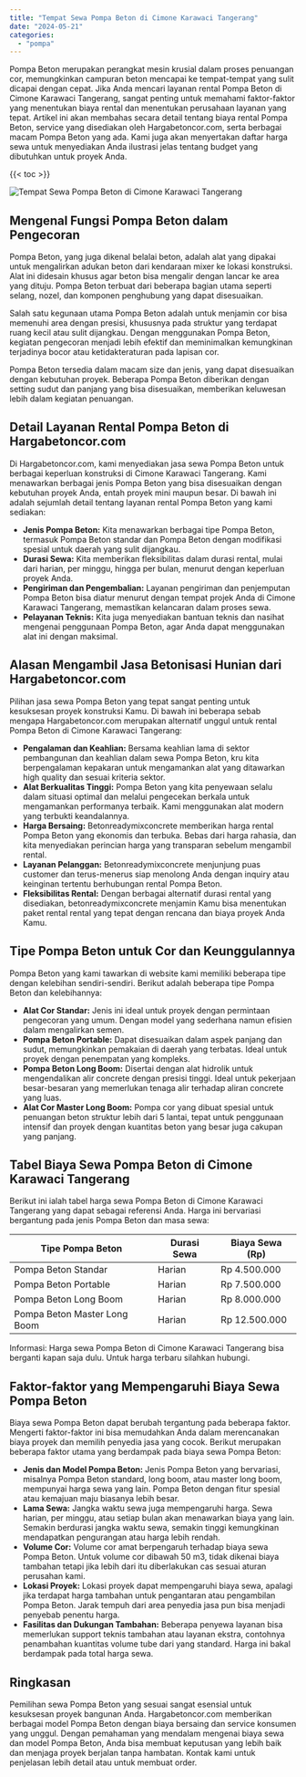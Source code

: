```yaml
---
title: "Tempat Sewa Pompa Beton di Cimone Karawaci Tangerang"
date: "2024-05-21"
categories: 
  - "pompa"
---
```




Pompa Beton merupakan perangkat mesin krusial dalam proses penuangan cor, memungkinkan campuran beton mencapai ke tempat-tempat yang sulit dicapai dengan cepat. Jika Anda mencari layanan rental Pompa Beton di Cimone Karawaci Tangerang, sangat penting untuk memahami faktor-faktor yang menentukan biaya rental dan menentukan perusahaan layanan yang tepat. Artikel ini akan membahas secara detail tentang biaya rental Pompa Beton, service yang disediakan oleh Hargabetoncor.com, serta berbagai macam Pompa Beton yang ada. Kami juga akan menyertakan daftar harga sewa untuk menyediakan Anda ilustrasi jelas tentang budget yang dibutuhkan untuk proyek Anda.

{{< toc >}}

![Tempat Sewa Pompa Beton di Cimone Karawaci Tangerang](https://hargareadymixid.github.io/pompa/concrete-pump%20(11).png)

## Mengenal Fungsi Pompa Beton dalam Pengecoran

Pompa Beton, yang juga dikenal belalai beton, adalah alat yang dipakai untuk mengalirkan adukan beton dari kendaraan mixer ke lokasi konstruksi. Alat ini didesain khusus agar beton bisa mengalir dengan lancar ke area yang dituju. Pompa Beton terbuat dari beberapa bagian utama seperti selang, nozel, dan komponen penghubung yang dapat disesuaikan.

Salah satu kegunaan utama Pompa Beton adalah untuk menjamin cor bisa memenuhi area dengan presisi, khususnya pada struktur yang terdapat ruang kecil atau sulit dijangkau. Dengan menggunakan Pompa Beton, kegiatan pengecoran menjadi lebih efektif dan meminimalkan kemungkinan terjadinya bocor atau ketidakteraturan pada lapisan cor.

Pompa Beton tersedia dalam macam size dan jenis, yang dapat disesuaikan dengan kebutuhan proyek. Beberapa Pompa Beton diberikan dengan setting sudut dan panjang yang bisa disesuaikan, memberikan keluwesan lebih dalam kegiatan penuangan.

## Detail Layanan Rental Pompa Beton di Hargabetoncor.com

Di Hargabetoncor.com, kami menyediakan jasa sewa Pompa Beton untuk berbagai keperluan konstruksi di Cimone Karawaci Tangerang. Kami menawarkan berbagai jenis Pompa Beton yang bisa disesuaikan dengan kebutuhan proyek Anda, entah proyek mini maupun besar. Di bawah ini adalah sejumlah detail tentang layanan rental Pompa Beton yang kami sediakan:

- **Jenis Pompa Beton:** Kita menawarkan berbagai tipe Pompa Beton, termasuk Pompa Beton standar dan Pompa Beton dengan modifikasi spesial untuk daerah yang sulit dijangkau.
- **Durasi Sewa:** Kita memberikan fleksibilitas dalam durasi rental, mulai dari harian, per minggu, hingga per bulan, menurut dengan keperluan proyek Anda.
- **Pengiriman dan Pengembalian:** Layanan pengiriman dan penjemputan Pompa Beton bisa diatur menurut dengan tempat projek Anda di Cimone Karawaci Tangerang, memastikan kelancaran dalam proses sewa.
- **Pelayanan Teknis:** Kita juga menyediakan bantuan teknis dan nasihat mengenai penggunaan Pompa Beton, agar Anda dapat menggunakan alat ini dengan maksimal.

## Alasan Mengambil Jasa Betonisasi Hunian dari Hargabetoncor.com

Pilihan jasa sewa Pompa Beton yang tepat sangat penting untuk kesuksesan proyek konstruksi Kamu. Di bawah ini beberapa sebab mengapa Hargabetoncor.com merupakan alternatif unggul untuk rental Pompa Beton di Cimone Karawaci Tangerang:

- **Pengalaman dan Keahlian:** Bersama keahlian lama di sektor pembangunan dan keahlian dalam sewa Pompa Beton, kru kita berpengalaman kepakaran untuk mengamankan alat yang ditawarkan high quality dan sesuai kriteria sektor.
- **Alat Berkualitas Tinggi:** Pompa Beton yang kita penyewaan selalu dalam situasi optimal dan melalui pengecekan berkala untuk mengamankan performanya terbaik. Kami menggunakan alat modern yang terbukti keandalannya.
- **Harga Bersaing:** Betonreadymixconcrete memberikan harga rental Pompa Beton yang ekonomis dan terbuka. Bebas dari harga rahasia, dan kita menyediakan perincian harga yang transparan sebelum mengambil rental.
- **Layanan Pelanggan:** Betonreadymixconcrete menjunjung puas customer dan terus-menerus siap menolong Anda dengan inquiry atau keinginan tertentu berhubungan rental Pompa Beton.
- **Fleksibilitas Rental:** Dengan berbagai alternatif durasi rental yang disediakan, betonreadymixconcrete menjamin Kamu bisa menentukan paket rental rental yang tepat dengan rencana dan biaya proyek Anda Kamu.

## Tipe Pompa Beton untuk Cor dan Keunggulannya

Pompa Beton yang kami tawarkan di website kami memiliki beberapa tipe dengan kelebihan sendiri-sendiri. Berikut adalah beberapa tipe Pompa Beton dan kelebihannya:

- **Alat Cor Standar:** Jenis ini ideal untuk proyek dengan permintaan pengecoran yang umum. Dengan model yang sederhana namun efisien dalam mengalirkan semen.
- **Pompa Beton Portable:** Dapat disesuaikan dalam aspek panjang dan sudut, memungkinkan pemakaian di daerah yang terbatas. Ideal untuk proyek dengan penempatan yang kompleks.
- **Pompa Beton Long Boom:** Disertai dengan alat hidrolik untuk mengendalikan alir concrete dengan presisi tinggi. Ideal untuk pekerjaan besar-besaran yang memerlukan tenaga alir terhadap aliran concrete yang luas.
- **Alat Cor Master Long Boom:** Pompa cor yang dibuat spesial untuk penuangan beton struktur lebih dari 5 lantai, tepat untuk penggunaan intensif dan proyek dengan kuantitas beton yang besar juga cakupan yang panjang.

## Tabel Biaya Sewa Pompa Beton di Cimone Karawaci Tangerang

Berikut ini ialah tabel harga sewa Pompa Beton di Cimone Karawaci Tangerang yang dapat sebagai referensi Anda. Harga ini bervariasi bergantung pada jenis Pompa Beton dan masa sewa:

| Tipe Pompa Beton | Durasi Sewa | Biaya Sewa (Rp) |
| --- | --- | --- |
| Pompa Beton Standar | Harian | Rp 4.500.000 |
| Pompa Beton Portable | Harian | Rp 7.500.000 |
| Pompa Beton Long Boom | Harian | Rp 8.000.000 |
| Pompa Beton Master Long Boom | Harian | Rp 12.500.000 |

Informasi: Harga sewa Pompa Beton di Cimone Karawaci Tangerang bisa berganti kapan saja dulu. Untuk harga terbaru silahkan hubungi.

## Faktor-faktor yang Mempengaruhi Biaya Sewa Pompa Beton

Biaya sewa Pompa Beton dapat berubah tergantung pada beberapa faktor. Mengerti faktor-faktor ini bisa memudahkan Anda dalam merencanakan biaya proyek dan memilih penyedia jasa yang cocok. Berikut merupakan beberapa faktor utama yang berdampak pada biaya sewa Pompa Beton:

- **Jenis dan Model Pompa Beton:** Jenis Pompa Beton yang bervariasi, misalnya Pompa Beton standard, long boom, atau master long boom, mempunyai harga sewa yang lain. Pompa Beton dengan fitur spesial atau kemajuan maju biasanya lebih besar.
- **Lama Sewa:** Jangka waktu sewa juga mempengaruhi harga. Sewa harian, per minggu, atau setiap bulan akan menawarkan biaya yang lain. Semakin berdurasi jangka waktu sewa, semakin tinggi kemungkinan mendapatkan pengurangan atau harga lebih rendah.
- **Volume Cor:** Volume cor amat berpengaruh terhadap biaya sewa Pompa Beton. Untuk volume cor dibawah 50 m3, tidak dikenai biaya tambahan tetapi jika lebih dari itu diberlakukan cas sesuai aturan perusahan kami.
- **Lokasi Proyek:** Lokasi proyek dapat mempengaruhi biaya sewa, apalagi jika terdapat harga tambahan untuk pengantaran atau pengambilan Pompa Beton. Jarak tempuh dari area penyedia jasa pun bisa menjadi penyebab penentu harga.
- **Fasilitas dan Dukungan Tambahan:** Beberapa penyewa layanan bisa memerlukan support teknis tambahan atau layanan ekstra, contohnya penambahan kuantitas volume tube dari yang standard. Harga ini bakal berdampak pada total harga sewa.

## Ringkasan

Pemilihan sewa Pompa Beton yang sesuai sangat esensial untuk kesuksesan proyek bangunan Anda. Hargabetoncor.com memberikan berbagai model Pompa Beton dengan biaya bersaing dan service konsumen yang unggul. Dengan pemahaman yang mendalam mengenai biaya sewa dan model Pompa Beton, Anda bisa membuat keputusan yang lebih baik dan menjaga proyek berjalan tanpa hambatan. Kontak kami untuk penjelasan lebih detail atau untuk membuat order.
